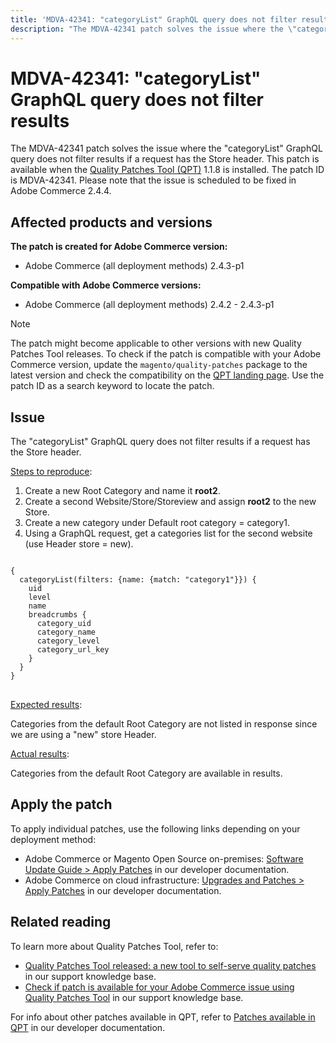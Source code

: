 ```yaml
---
title: 'MDVA-42341: "categoryList" GraphQL query does not filter results'
description: "The MDVA-42341 patch solves the issue where the \"categoryList\" GraphQL query does not filter results if a request has the Store header. This patch is available when the [Quality Patches Tool (QPT)](https://experienceleague.adobe.com/docs/commerce-knowledge-base/kb/announcements/commerce-announcements/magento-quality-patches-released-new-tool-to-self-serve-quality-patches.html) 1.1.8 is installed. The patch ID is MDVA-42341. Please note that the issue is scheduled to be fixed in Adobe Commerce 2.4.4."
---
```


# MDVA-42341: "categoryList" GraphQL query does not filter results

The MDVA-42341 patch solves the issue where the "categoryList" GraphQL query does not filter results if a request has the Store header. This patch is available when the [Quality Patches Tool (QPT)](https://experienceleague.adobe.com/docs/commerce-knowledge-base/kb/announcements/commerce-announcements/magento-quality-patches-released-new-tool-to-self-serve-quality-patches.html) 1.1.8 is installed. The patch ID is MDVA-42341. Please note that the issue is scheduled to be fixed in Adobe Commerce 2.4.4.

## Affected products and versions

**The patch is created for Adobe Commerce version:**

* Adobe Commerce (all deployment methods) 2.4.3-p1

**Compatible with Adobe Commerce versions:**

* Adobe Commerce (all deployment methods) 2.4.2 - 2.4.3-p1

>[!NOTE]
>
>The patch might become applicable to other versions with new Quality Patches Tool releases. To check if the patch is compatible with your Adobe Commerce version, update the `magento/quality-patches` package to the latest version and check the compatibility on the [QPT landing page](https://devdocs.magento.com/quality-patches/tool.html#patch-grid). Use the patch ID as a search keyword to locate the patch.

## Issue

The "categoryList" GraphQL query does not filter results if a request has the Store header.

<u>Steps to reproduce</u>:

1. Create a new Root Category and name it **root2**.
1. Create a second Website/Store/Storeview and assign **root2** to the new Store.
1. Create a new category under Default root category = category1.
1. Using a GraphQL request, get a categories list for the second website (use Header store = new).

<pre>
<code class="language-graphql">
{
  categoryList(filters: {name: {match: "category1"}}) {
    uid
    level
    name
    breadcrumbs {
      category_uid
      category_name
      category_level
      category_url_key
    }
  }
}
</code>
</pre>

<u>Expected results</u>:

Categories from the default Root Category are not listed in response since we are using a "new" store Header.

<u>Actual results</u>:

Categories from the default Root Category are available in results.

## Apply the patch

To apply individual patches, use the following links depending on your deployment method:

* Adobe Commerce or Magento Open Source on-premises: [Software Update Guide > Apply Patches](https://devdocs.magento.com/guides/v2.4/comp-mgr/patching/mqp.html) in our developer documentation.
* Adobe Commerce on cloud infrastructure: [Upgrades and Patches > Apply Patches](https://devdocs.magento.com/cloud/project/project-patch.html) in our developer documentation.

## Related reading

To learn more about Quality Patches Tool, refer to:

* [Quality Patches Tool released: a new tool to self-serve quality patches](https://experienceleague.adobe.com/docs/commerce-knowledge-base/kb/announcements/commerce-announcements/magento-quality-patches-released-new-tool-to-self-serve-quality-patches.html) in our support knowledge base.
* [Check if patch is available for your Adobe Commerce issue using Quality Patches Tool](https://support.magento.com/hc/en-us/articles/360047125252) in our support knowledge base.

For info about other patches available in QPT, refer to [Patches available in QPT](https://devdocs.magento.com/quality-patches/tool.html#patch-grid) in our developer documentation.